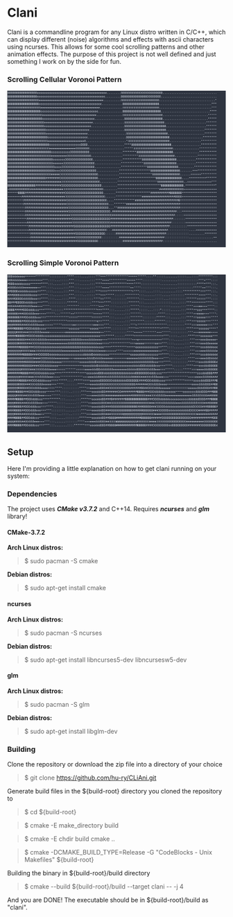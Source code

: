 # Clani

Clani is a commandline program for any Linux distro written in C/C++, which can display different (noise) algorithms and effects with ascii characters using ncurses. This allows for some cool scrolling patterns and other animation effects.
The purpose of this project is not well defined and just something I work on by the side for fun.

### Scrolling Cellular Voronoi Pattern
![Scrolling Cellular Voronoi Pattern](doc/Cellular.png)

### Scrolling Simple Voronoi Pattern
![Scrolling Simple Voronoi Pattern](doc/Voronoi.png)

## Setup
Here I'm providing a little explanation on how to get clani running on your system:
### Dependencies
The project uses ***CMake v3.7.2*** and C++14. Requires ***ncurses*** and ***glm*** library!
#### CMake-3.7.2
**Arch Linux distros:**
> $ sudo pacman -S cmake

**Debian distros:**
> $ sudo apt-get install cmake

#### ncurses
**Arch Linux distros:**
> $ sudo pacman -S ncurses

**Debian distros:**
> $ sudo apt-get install libncurses5-dev libncursesw5-dev

#### glm
**Arch Linux distros:**
> $ sudo pacman -S glm

**Debian distros:**
> $ sudo apt-get install libglm-dev

### Building
Clone the repository or download the zip file into a directory of your choice
> $ git clone https://github.com/hu-ry/CLiAni.git

Generate build files in the ${build-root} directory you cloned the repository to
> $ cd ${build-root}

> $ cmake -E make_directory build

> $ cmake -E chdir build cmake ..

> $ cmake -DCMAKE_BUILD_TYPE=Release -G "CodeBlocks - Unix Makefiles" ${build-root}

Building the binary in ${build-root}/build directory
> $ cmake --build ${build-root}/build --target clani -- -j 4

And you are DONE! The executable should be in ${build-root}/build as "clani".
